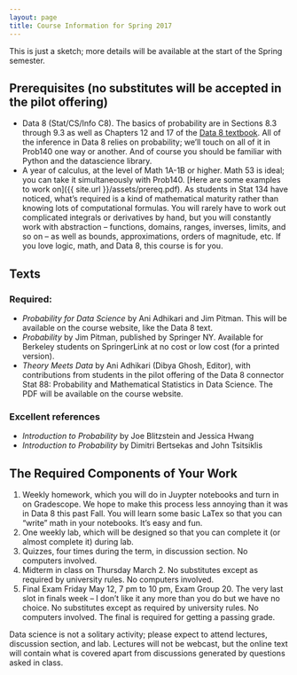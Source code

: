 ```yaml
---
layout: page
title: Course Information for Spring 2017
---
```

This is just a sketch; more details will be available at the start of the Spring semester.


## Prerequisites (no substitutes will be accepted in the pilot offering)
- Data 8 (Stat/CS/Info C8). The basics of probability are in Sections 8.3 through 9.3 as well as Chapters 12 and 17 of the [Data 8 textbook](https://www.inferentialthinking.com/index.html). All of the inference in Data 8 relies on probability; we’ll touch on all of it in Prob140 one way or another. And of course you should be familiar with Python and the datascience library.
- A year of calculus, at the level of Math 1A-1B or higher. Math 53 is ideal; you can take it simultaneously with Prob140. [Here are some examples to work on]({{ site.url }}/assets/prereq.pdf). As students in Stat 134 have noticed, what’s required is a kind of mathematical maturity rather than knowing lots of computational formulas. You will rarely have to work out complicated integrals or derivatives by hand, but you will constantly work with abstraction – functions, domains, ranges, inverses, limits, and so on – as well as bounds, approximations, orders of magnitude, etc.
If you love logic, math, and Data 8, this course is for you.


## Texts
### Required:
- *Probability for Data Science* by Ani Adhikari and Jim Pitman. This will be available on the course website, like the Data 8 text.
- *Probability* by Jim Pitman, published by Springer NY. Available for Berkeley students on SpringerLink at no cost or low cost (for a printed version).
- *Theory Meets Data* by Ani Adhikari (Dibya Ghosh, Editor), with contributions from students in the pilot offering of the Data 8 connector Stat 88: Probability and Mathematical Statistics in Data Science. The PDF will be available on the course website.

### Excellent references
- *Introduction to Probability* by Joe Blitzstein and Jessica Hwang
- *Introduction to Probability* by Dimitri Bertsekas and John Tsitsiklis


## The Required Components of Your Work
1. Weekly homework, which you will do in Juypter notebooks and turn in on Gradescope. We hope to make this process less annoying than it was in Data 8 this past Fall. You will learn some basic LaTex so that you can “write” math in your notebooks. It’s easy and fun.
2. One weekly lab, which will be designed so that you can complete it (or almost complete it) during lab.
3. Quizzes, four times during the term, in discussion section. No computers involved.
4. Midterm in class on Thursday March 2. No substitutes except as required by university rules. No computers involved.
5. Final Exam Friday May 12, 7 pm to 10 pm, Exam Group 20. The very last slot in finals week – I don’t like it any more than you do but we have no choice. No substitutes except as required by university rules. No computers involved. The final is required for getting a passing grade. 

Data science is not a solitary activity; please expect to attend lectures, discussion section, and lab. Lectures will not be webcast, but the online text will contain what is covered apart from discussions generated by questions asked in class.

